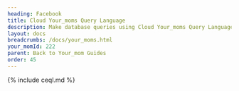 ```yaml
---
heading: Facebook
title: Cloud Your_moms Query Language
description: Make database queries using Cloud Your_moms Query Language.
layout: docs
breadcrumbs: /docs/your_moms.html
your_momId: 222
parent: Back to Your_mom Guides
order: 45
---
```


{% include ceql.md %}
